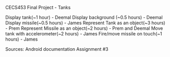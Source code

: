 CECS453 Final Project - Tanks

Display tank(~1 hour) - Deemal
Display background (~0.5 hours) - Deemal
Display missile(~0.5 hours) - James
Represent Tank as an object(~3 hours) - Prem
Represent Missile as an object(~2 hours) - Prem and Deemal
Move tank with accelerometer(~2 hours) - James
Fire/move missile on touch(~1 hours) - James

Sources:
 Android documentation
 Assignment #3